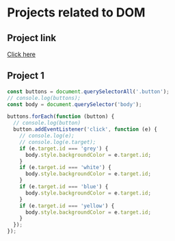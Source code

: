 # Projects related to DOM

## Project link
[Click here](https://stackblitz.com/edit/dom-project-chaiaurcode?file=index.html)

## Project 1

```javascript
const buttons = document.querySelectorAll('.button');
// console.log(buttons);
const body = document.querySelector('body');

buttons.forEach(function (button) {
  // console.log(button)
  button.addEventListener('click', function (e) {
    // console.log(e);
    // console.log(e.target);
    if (e.target.id === 'grey') {
      body.style.backgroundColor = e.target.id;
    }
    if (e.target.id === 'white') {
      body.style.backgroundColor = e.target.id;
    }
    if (e.target.id === 'blue') {
      body.style.backgroundColor = e.target.id;
    }
    if (e.target.id === 'yellow') {
      body.style.backgroundColor = e.target.id;
    }
  });
});
```
